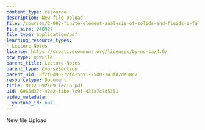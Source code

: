```yaml
---
content_type: resource
description: New file Upload
file: /courses/2-092-finite-element-analysis-of-solids-and-fluids-i-fall-2009/6965d37c42e2f3be7c9f433a7c7d5351_MIT2_092F09_lec16.pdf
file_size: 240927
file_type: application/pdf
learning_resource_types:
- Lecture Notes
license: https://creativecommons.org/licenses/by-nc-sa/4.0/
ocw_type: OCWFile
parent_title: Lecture Notes
parent_type: CourseSection
parent_uid: 8f2f0d95-72fd-5b91-25d0-743fd2de18d7
resourcetype: Document
title: MIT2_092F09_lec16.pdf
uid: 6965d37c-42e2-f3be-7c9f-433a7c7d5351
video_metadata:
  youtube_id: null
---
```

New file Upload